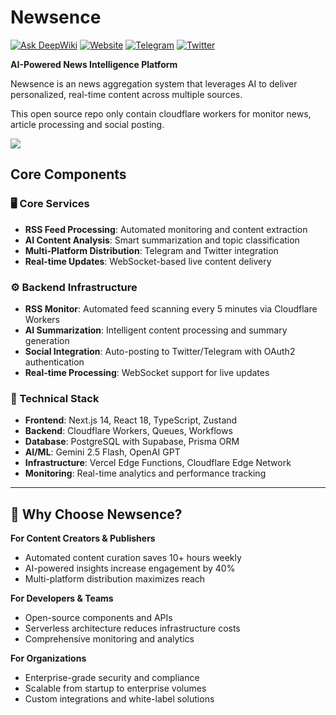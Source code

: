 # Newsence

[![Ask DeepWiki](https://deepwiki.com/badge.svg)](https://deepwiki.com/chyyynh/Newsence)
[![Website](https://img.shields.io/badge/Website-newsence.xyz-blue?style=flat-square)](https://app.newsence.xyz)
[![Telegram](https://img.shields.io/badge/Telegram-Channel-blue?style=flat-square&logo=telegram)](https://t.me/opennews_demo)
[![Twitter](https://img.shields.io/badge/Twitter-Demo-1DA1F2?style=flat-square&logo=twitter)](https://x.com/artofcryptowar)

**AI-Powered News Intelligence Platform**

Newsence is an news aggregation system that leverages AI to deliver personalized, real-time content across multiple sources.

This open source repo only contain cloudflare workers for monitor news, article processing and social posting.

![](https://www.mermaidchart.com/raw/ce8745bd-e9c3-4711-9dbe-636f96e9e14d?theme=light&version=v0.1&format=svg)

## Core Components

### 🖥️ Core Services

- **RSS Feed Processing**: Automated monitoring and content extraction
- **AI Content Analysis**: Smart summarization and topic classification
- **Multi-Platform Distribution**: Telegram and Twitter integration
- **Real-time Updates**: WebSocket-based live content delivery

### ⚙️ Backend Infrastructure

- **RSS Monitor**: Automated feed scanning every 5 minutes via Cloudflare Workers
- **AI Summarization**: Intelligent content processing and summary generation
- **Social Integration**: Auto-posting to Twitter/Telegram with OAuth2 authentication
- **Real-time Processing**: WebSocket support for live updates

### 🔧 Technical Stack

- **Frontend**: Next.js 14, React 18, TypeScript, Zustand
- **Backend**: Cloudflare Workers, Queues, Workflows
- **Database**: PostgreSQL with Supabase, Prisma ORM
- **AI/ML**: Gemini 2.5 Flash, OpenAI GPT
- **Infrastructure**: Vercel Edge Functions, Cloudflare Edge Network
- **Monitoring**: Real-time analytics and performance tracking

---

## 🌟 Why Choose Newsence?

**For Content Creators & Publishers**

- Automated content curation saves 10+ hours weekly
- AI-powered insights increase engagement by 40%
- Multi-platform distribution maximizes reach

**For Developers & Teams**

- Open-source components and APIs
- Serverless architecture reduces infrastructure costs
- Comprehensive monitoring and analytics

**For Organizations**

- Enterprise-grade security and compliance
- Scalable from startup to enterprise volumes
- Custom integrations and white-label solutions
